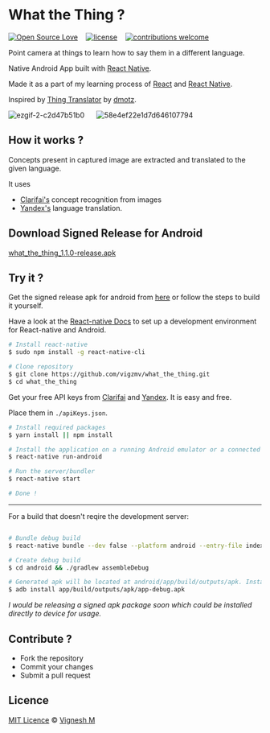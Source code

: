 # What the Thing ?

[![Open Source Love](https://badges.frapsoft.com/os/v2/open-source.svg?v=102)](https://github.com/vigzmv/what_the_thing)  &nbsp;&nbsp;
[![license](https://img.shields.io/github/license/mashape/apistatus.svg)](https://github.com/vigzmv/what_the_thing)  &nbsp;&nbsp;
[![contributions welcome](https://img.shields.io/badge/contributions-welcome-brightgreen.svg?style=flat)](https://github.com/vigzmv/what_the_thing)

Point camera at things to learn how to say them in a different language.

Native Android App built with [React Native](https://github.com/facebook/react-native).

Made it as a part of my learning process of [React](https://github.com/facebook/react-native) and [React Native](https://github.com/facebook/react-native).

Inspired by [Thing Translator](https://github.com/dmotz/thing-translator) by [dmotz](https://github.com/dmotz).

![ezgif-2-c2d47b51b0](https://cloud.githubusercontent.com/assets/14950089/24720723/b2305c4e-1a5b-11e7-8717-672866128ef0.gif)
&nbsp;&nbsp;&nbsp;&nbsp;
![58e4ef22e1d7d646107794](https://cloud.githubusercontent.com/assets/14950089/24707372/ec7b4538-1a30-11e7-944d-98addd4ff146.gif)

## How it works ?

Concepts present in captured image are extracted and translated to the given language.

It uses

- [Clarifai's](https://clarifai.com/) concept recognition from images
- [Yandex's](https://tech.yandex.com/translate/) language translation.


## Download Signed Release for Android

[what_the_thing_1.1.0-release.apk](https://github.com/vigzmv/what_the_thing/releases/tag/v1.1.0)


## Try it ?

Get the signed release apk for android from [here](https://github.com/vigzmv/what_the_thing/releases/tag/v1.1.0) or follow the steps to build it yourself.

Have a look at the [React-native Docs](https://facebook.github.io/react-native/docs/getting-started.html) to set up a development environment for React-native and Android.

```sh
# Install react-native
$ sudo npm install -g react-native-cli

# Clone repository
$ git clone https://github.com/vigzmv/what_the_thing.git
$ cd what_the_thing

```

Get your free API keys from [Clarifai](https://clarifai.com/) and [Yandex](https://tech.yandex.com/translate/). It is easy and free.

Place them in `./apiKeys.json`.

```sh
# Install required packages
$ yarn install || npm install

# Install the application on a running Android emulator or a connected Android device
$ react-native run-android

# Run the server/bundler
$ react-native start

# Done !
```

<hr/>

For a build that doesn't reqire the development server:

```sh

# Bundle debug build
$ react-native bundle --dev false --platform android --entry-file index.android.js --bundle-output ./android/app/build/intermediates/assets/debug/index.android.bundle --assets-dest ./android/app/build/intermediates/res/merged/debug

# Create debug build
$ cd android && ./gradlew assembleDebug

# Generated apk will be located at android/app/build/outputs/apk. Install it with
$ adb install app/build/outputs/apk/app-debug.apk

```


_I would be releasing a signed apk package soon which could be installed directly to device for usage._

## Contribute ?

- Fork the repository
- Commit your changes
- Submit a pull request

## Licence

[MIT Licence](https://github.com/vigzmv/what_the_thing/blob/master/LICENSE) © [Vignesh M](https://vigneshm.com)
